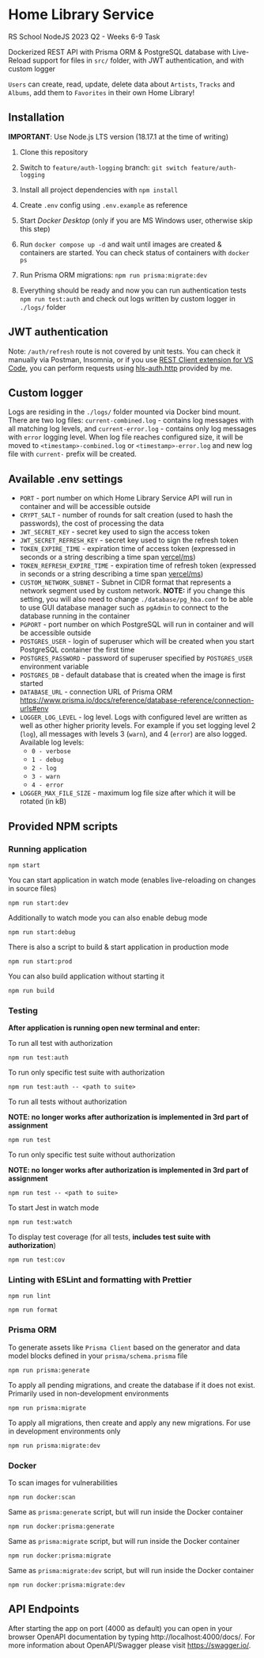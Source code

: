 # Home Library Service

RS School NodeJS 2023 Q2 - Weeks 6-9 Task

Dockerized REST API with Prisma ORM & PostgreSQL database with Live-Reload support for files in `src/` folder, with JWT authentication, and with custom logger

`Users` can create, read, update, delete data about `Artists`, `Tracks` and `Albums`, add them to `Favorites` in their own Home Library!

## Installation

**IMPORTANT**: Use Node.js LTS version (18.17.1 at the time of writing)

1. Clone this repository

2. Switch to `feature/auth-logging` branch: `git switch feature/auth-logging`

3. Install all project dependencies with `npm install`

4. Create `.env` config using `.env.example` as reference

5. Start _Docker Desktop_ (only if you are MS Windows user, otherwise skip this step)

6. Run `docker compose up -d` and wait until images are created & containers are started. You can check status of containers with `docker ps`

7. Run Prisma ORM migrations: `npm run prisma:migrate:dev`

8. Everything should be ready and now you can run authentication tests `npm run test:auth` and check out logs written by custom logger in `./logs/` folder

## JWT authentication

Note: `/auth/refresh` route is not covered by unit tests. You can check it manually via Postman, Insomnia, or if you use [REST Client extension for VS Code](https://marketplace.visualstudio.com/items?itemName=humao.rest-client), you can perform requests using [hls-auth.http](hls-auth.http) provided by me.

## Custom logger

Logs are residing in the `./logs/` folder mounted via Docker bind mount. There are two log files: `current-combined.log` - contains log messages with all matching log levels, and `current-error.log` - contains only log messages with `error` logging level. When log file reaches configured size, it will be moved to `<timestamp>-combined.log` or `<timestamp>-error.log` and new log file with `current-` prefix will be created.

## Available .env settings

- `PORT` - port number on which Home Library Service API will run in container and will be accessible outside
- `CRYPT_SALT` - number of rounds for salt creation (used to hash the passwords), the cost of processing the data
- `JWT_SECRET_KEY` - secret key used to sign the access token
- `JWT_SECRET_REFRESH_KEY` - secret key used to sign the refresh token
- `TOKEN_EXPIRE_TIME` - expiration time of access token (expressed in seconds or a string describing a time span [vercel/ms](https://github.com/vercel/ms))
- `TOKEN_REFRESH_EXPIRE_TIME` - expiration time of refresh token (expressed in seconds or a string describing a time span [vercel/ms](https://github.com/vercel/ms))
- `CUSTOM_NETWORK_SUBNET` - Subnet in CIDR format that represents a network segment used by custom network. **NOTE:** if you change this setting, you will also need to change `./database/pg_hba.conf` to be able to use GUI database manager such as `pgAdmin` to connect to the database running in the container
- `PGPORT` - port number on which PostgreSQL will run in container and will be accessible outside
- `POSTGRES_USER` - login of superuser which will be created when you start PostgreSQL container the first time
- `POSTGRES_PASSWORD` - password of superuser specified by `POSTGRES_USER` environment variable
- `POSTGRES_DB` - default database that is created when the image is first started
- `DATABASE_URL` - connection URL of Prisma ORM <https://www.prisma.io/docs/reference/database-reference/connection-urls#env>
- `LOGGER_LOG_LEVEL` - log level. Logs with configured level are written as well as other higher priority levels. For example if you set logging level 2 (`log`), all messages with levels 3 (`warn`), and 4 (`error`) are also logged. Available log levels:
  - `0 - verbose`
  - `1 - debug`
  - `2 - log`
  - `3 - warn`
  - `4 - error`
- `LOGGER_MAX_FILE_SIZE` - maximum log file size after which it will be rotated (in kB)

## Provided NPM scripts

### Running application

```
npm start
```

You can start application in watch mode (enables live-reloading on changes in source files)

```
npm run start:dev
```

Additionally to watch mode you can also enable debug mode

```
npm run start:debug
```

There is also a script to build & start application in production mode

```
npm run start:prod
```

You can also build application without starting it

```
npm run build
```

### Testing

**After application is running open new terminal and enter:**

To run all test with authorization

```
npm run test:auth
```

To run only specific test suite with authorization

```
npm run test:auth -- <path to suite>
```

To run all tests without authorization

**NOTE: no longer works after authorization is implemented in 3rd part of assignment**

```
npm run test
```

To run only specific test suite without authorization

**NOTE: no longer works after authorization is implemented in 3rd part of assignment**

```
npm run test -- <path to suite>
```

To start Jest in watch mode

```
npm run test:watch
```

To display test coverage (for all tests, **includes test suite with authorization**)

```
npm run test:cov
```

### Linting with ESLint and formatting with Prettier

```
npm run lint
```

```
npm run format
```

### Prisma ORM

To generate assets like `Prisma Client` based on the generator and data model blocks defined in your `prisma/schema.prisma` file

```
npm run prisma:generate
```

To apply all pending migrations, and create the database if it does not exist. Primarily used in non-development environments

```
npm run prisma:migrate
```

To apply all migrations, then create and apply any new migrations. For use in development environments only

```
npm run prisma:migrate:dev
```

### Docker

To scan images for vulnerabilities

```
npm run docker:scan
```

Same as `prisma:generate` script, but will run inside the Docker container

```
npm run docker:prisma:generate
```

Same as `prisma:migrate` script, but will run inside the Docker container

```
npm run docker:prisma:migrate
```

Same as `prisma:migrate:dev` script, but will run inside the Docker container

```
npm run docker:prisma:migrate:dev
```

## API Endpoints

After starting the app on port (4000 as default) you can open
in your browser OpenAPI documentation by typing http://localhost:4000/docs/.
For more information about OpenAPI/Swagger please visit https://swagger.io/.

